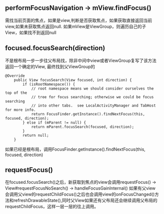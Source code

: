 ## performFocusNavigation -> mView.findFocus()
需找当前页面的焦点，如果是view,判断是否获取焦点，如果获取直接返回当前view,如果未获取焦点返回null. 如果mView是ViewGroup，则遍历自己的子View，如果找不到返回null

## focused.focusSearch(direction)

不是根布局一步一步往父布局找，除非中间中view或者ViewGroup复写了该方法返回一个确定的View,
最终找到父ViewGroup的

```
@Override
    public View focusSearch(View focused, int direction) {
        if (isRootNamespace()) {
            // root namespace means we should consider ourselves the top of the
            // tree for focus searching; otherwise we could be focus searching
            // into other tabs.  see LocalActivityManager and TabHost for more info.
            return FocusFinder.getInstance().findNextFocus(this, focused, direction);
        } else if (mParent != null) {
            return mParent.focusSearch(focused, direction);
        }
        return null;
    }

```
如果已经是根布局，调用FocusFinder.getInstance().findNextFocus(this, focused, direction)

## requestFocus()
在focused.focusSearch()之后，新获取到焦点的view会调用requestFocus()
-> View#requestFocusNoSearch() -> handleFocusGainInternal()
如果有父view会调用父view的requestChildFocus()之后也会调用view的onFocusChanged()方法和refreshDrawableState(),同时父View如果还有父布局还会继续调用父布局的requestChildFocus，这样一层一层的往上调用。
